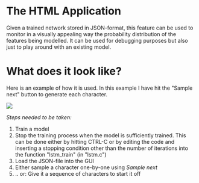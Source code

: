 # The HTML Application

Given a trained network stored in JSON-format, this feature can be used to 
monitor in a visually appealing way the probability distribution of the features being modelled. 
It can be used for debugging purposes but also just to play around with an existing model.

# What does it look like?

Here is an example of how it is used. In this example I have hit the "Sample next" button to generate each character.

<img src="https://raw.githubusercontent.com/Ricardicus/recurrent-neural-net/master/html/Screendump_example.png"></img>

<i>Steps needed to be taken:</i>
<ol>
  <li>Train a model</li>
  <li>Stop the training process when the model is sufficiently trained. This can be done either by hitting CTRL-C or by editing the code and inserting a stopping condition other than the number of iterations into the function "lstm_train" (in "lstm.c")</li>
  <li>Load the JSON-file into the GUI</li>
  <li>Either sample a character one-by-one using <i>Sample next</i></li>
  <li>.. or: Give it a sequence of characters to start it off</li>
</ol>
